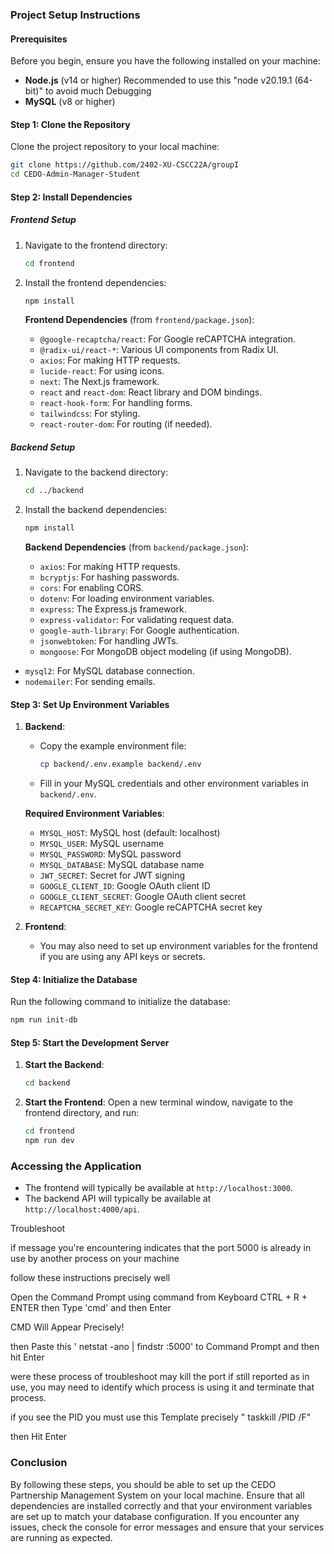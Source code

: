 ### Project Setup Instructions

#### Prerequisites
Before you begin, ensure you have the following installed on your machine:
- **Node.js** (v14 or higher) Recommended to use this "node v20.19.1 (64-bit)" to avoid much Debugging
- **MySQL** (v8 or higher)

#### Step 1: Clone the Repository
Clone the project repository to your local machine:
```bash
git clone https://github.com/2402-XU-CSCC22A/groupI
cd CEDO-Admin-Manager-Student
```

   #### Step 2: Install Dependencies

   ##### Frontend Setup
   1. Navigate to the frontend directory:
      ```bash
      cd frontend
      ```

   2. Install the frontend dependencies:
      ```bash
      npm install
      ```

      **Frontend Dependencies** (from `frontend/package.json`):
      - `@google-recaptcha/react`: For Google reCAPTCHA integration.
      - `@radix-ui/react-*`: Various UI components from Radix UI.
      - `axios`: For making HTTP requests.
      - `lucide-react`: For using icons.
      - `next`: The Next.js framework.
      - `react` and `react-dom`: React library and DOM bindings.
      - `react-hook-form`: For handling forms.
      - `tailwindcss`: For styling.
      - `react-router-dom`: For routing (if needed).

   ##### Backend Setup
   1. Navigate to the backend directory:
      ```bash
      cd ../backend
      ```

   2. Install the backend dependencies:
      ```bash
      npm install
      ```

      **Backend Dependencies** (from `backend/package.json`):
      - `axios`: For making HTTP requests.
      - `bcryptjs`: For hashing passwords.
      - `cors`: For enabling CORS.
      - `dotenv`: For loading environment variables.
      - `express`: The Express.js framework.
      - `express-validator`: For validating request data.
      - `google-auth-library`: For Google authentication.
      - `jsonwebtoken`: For handling JWTs.
      - `mongoose`: For MongoDB object modeling (if using MongoDB).
   - `mysql2`: For MySQL database connection.
   - `nodemailer`: For sending emails.

#### Step 3: Set Up Environment Variables
1. **Backend**:
   - Copy the example environment file:
     ```bash
     cp backend/.env.example backend/.env
     ```
   - Fill in your MySQL credentials and other environment variables in `backend/.env`.

   **Required Environment Variables**:
   - `MYSQL_HOST`: MySQL host (default: localhost)
   - `MYSQL_USER`: MySQL username
   - `MYSQL_PASSWORD`: MySQL password
   - `MYSQL_DATABASE`: MySQL database name
   - `JWT_SECRET`: Secret for JWT signing
   - `GOOGLE_CLIENT_ID`: Google OAuth client ID
   - `GOOGLE_CLIENT_SECRET`: Google OAuth client secret
   - `RECAPTCHA_SECRET_KEY`: Google reCAPTCHA secret key

2. **Frontend**:
   - You may also need to set up environment variables for the frontend if you are using any API keys or secrets.

#### Step 4: Initialize the Database
Run the following command to initialize the database:
```bash
npm run init-db
```

#### Step 5: Start the Development Server
1. **Start the Backend**:
   ```bash
   cd backend
   ```

2. **Start the Frontend**:
   Open a new terminal window, navigate to the frontend directory, and run:
   ```bash
   cd frontend
   npm run dev
   ```

### Accessing the Application
- The frontend will typically be available at `http://localhost:3000`.
- The backend API will typically be available at `http://localhost:4000/api`.

Troubleshoot 


if  message you're encountering indicates that the port 5000 is already in use by another process on your machine 

follow these instructions precisely well 

Open the Command Prompt using command from Keyboard  CTRL + R + ENTER 
then Type 'cmd' and then Enter

CMD Will Appear Precisely!

then Paste this '   netstat -ano | findstr :5000' to Command Prompt and then hit Enter

were these process of troubleshoot may kill the port if still reported as in use, you may need to identify which process is using it and terminate that process.

if you see the PID you must use this Template precisely "   taskkill /PID <PID> /F"

then Hit Enter






### Conclusion
By following these steps, you should be able to set up the CEDO Partnership Management System on your local machine. Ensure that all dependencies are installed correctly and that your environment variables are set up to match your database configuration. If you encounter any issues, check the console for error messages and ensure that your services are running as expected.
